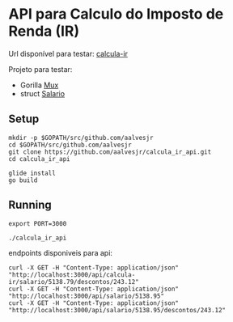 # API para Calculo do Imposto de Renda (IR)

Url disponível para testar: [calcula-ir](https://calcula-ir.herokuapp.com/api/calcula-ir?salario=5122.32&descontos=156.72)

Projeto para testar:
  - Gorilla [Mux](https://github.com/gorilla/mux)
  - struct [Salario](https://github.com/aalvesjr/salario)

## Setup

```
mkdir -p $GOPATH/src/github.com/aalvesjr
cd $GOPATH/src/github.com/aalvesjr
git clone https://github.com/aalvesjr/calcula_ir_api.git
cd calcula_ir_api

glide install
go build
```

## Running

```
export PORT=3000

./calcula_ir_api

```

endpoints disponiveis para api:

```
curl -X GET -H "Content-Type: application/json" "http://localhost:3000/api/calcula-ir/salario/5138.79/descontos/243.12"
curl -X GET -H "Content-Type: application/json" "http://localhost:3000/api/salario/5138.95"
curl -X GET -H "Content-Type: application/json" "http://localhost:3000/api/salario/5138.95/descontos/243.12"
```
